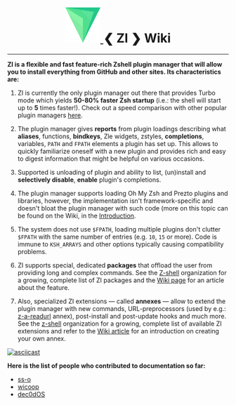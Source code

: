 <h1 align="center">
  <a href="https://github.com/z-shell/zi">
    <img src="https://raw.githubusercontent.com/z-shell/zi/main/docs/images/logo.svg" alt="Logo" width="80" height="80">
  </a>
❮ ZI ❯ Wiki
</h1>

---

**ZI is a flexible and fast feature-rich Zshell plugin manager that will allow you to
install everything from GitHub and other sites. Its characteristics are:**

1. ZI is currently the only plugin manager out there that provides Turbo mode
   which yields **50-80% faster Zsh startup** (i.e.: the shell will start up to
   **5** times faster!). Check out a speed comparison with other popular plugin
   managers [here](https://github.com/z-shell/pm-perf-test).

2. The plugin manager gives **reports** from plugin loadings describing what
   **aliases**, functions, **bindkeys**, Zle widgets, zstyles, **completions**,
   variables, `PATH` and `FPATH` elements a plugin has set up. This allows to
   quickly familiarize oneself with a new plugin and provides rich and easy to
   digest information that might be helpful on various occasions.

3. Supported is unloading of plugin and ability to list, (un)install and
   **selectively disable**, **enable** plugin's completions.

4. The plugin manager supports loading Oh My Zsh and Prezto plugins and
   libraries, however, the implementation isn't framework-specific and doesn't
   bloat the plugin manager with such code (more on this topic can be found on
   the Wiki, in the
   [Introduction](https://github.com/z-shell/zi/wiki/Introduction#oh-my-zsh-prezto).

5. The system does not use `$FPATH`, loading multiple plugins don't clutter
   `$FPATH` with the same number of entries (e.g. `10`, `15` or more). Code is
   immune to `KSH_ARRAYS` and other options typically causing compatibility
   problems.

6. ZI supports special, dedicated **packages** that offload the user from
   providing long and complex commands. See the
   [Z-shell](https://github.com/z-shell) organization for a growing,
   complete list of ZI packages and the [Wiki
   page](https://github.com/z-shell/zi/wiki/Packages/) for an article about
   the feature.

7. Also, specialized ZI extensions — called **annexes** — allow to extend the
   plugin manager with new commands, URL-preprocessors (used by e.g.:
   [z-a-readurl](https://github.com/z-shell/z-a-readurl) annex),
   post-install and post-update hooks and much more. See the
   [z-shell](https://github.com/z-shell) organization for a growing,
   complete list of available ZI extensions and refer to the [Wiki
   article](https://github.com/z-shell/zi/wiki/Annexes/) for an introduction on
   creating your own annex.

[![asciicast](https://asciinema.org/a/QcC3gmoOqIkMdPJ7J9v6hiWGf.svg)](https://asciinema.org/a/QcC3gmoOqIkMdPJ7J9v6hiWGf)

**Here is the list of people who contributed to documentation so far:**

- [ss-o](https://github.com/ss-o)
- [wicoop](https://github.com/ss-o/wicoop)
- [dec0dOS](https://github.com/dec0dOS)
